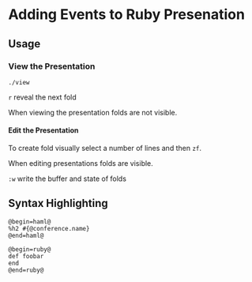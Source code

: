 # Adding Events to Ruby Presenation

## Usage

### View the Presentation

```
./view
```

`r` reveal the next fold

When viewing the presentation folds are not visible.

#### Edit the Presentation

To create fold visually select a number of lines and then `zf`.

When editing presentations folds are visible.

`:w` write the buffer and state of folds

## Syntax Highlighting

```
@begin=haml@
%h2 #{@conference.name}
@end=haml@

@begin=ruby@
def foobar
end
@end=ruby@
```

